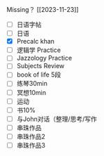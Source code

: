 Missing？
[[2023-11-23]]
 - [ ] 日语字帖
- [ ] 日语
- [x] Precalc khan
- [ ] 逻辑学 Practice
- [ ] Jazzology Practice
- [ ]  Subjects Review
- [ ] book of life 5段
- [ ] 练琴30min
- [ ] 冥想10min
- [ ] 运动
- [ ] 书10%
- [ ]  与John对话（整理/思考/写作
- [ ] 串珠作品
- [ ] 串珠作品2
- [ ] 串珠作品3
